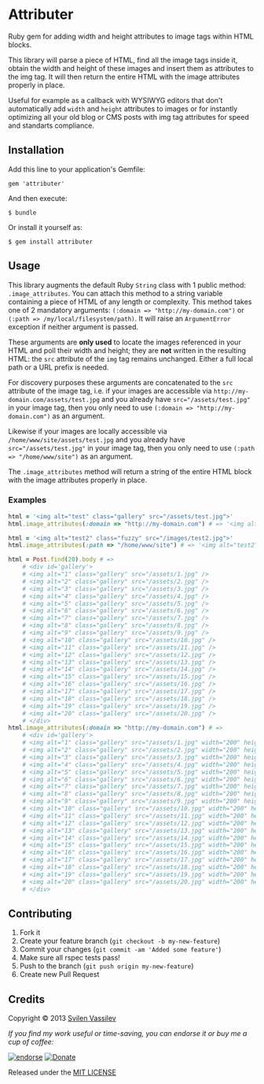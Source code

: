# Attributer

Ruby gem for adding width and height attributes to image tags within HTML blocks.

This library will parse a piece of HTML, find all the image tags inside it, obtain
the width and height of these images and insert them as attributes to the img tag.
It will then return the entire HTML with the image attributes properly in place.

Useful for example as a callback with WYSIWYG editors that don't automatically add
`width` and `height` attributes to images or for instantly optimizing all your old blog
or CMS posts with img tag attributes for speed and standarts compliance.

## Installation

Add this line to your application's Gemfile:

    gem 'attributer'

And then execute:

    $ bundle

Or install it yourself as:

    $ gem install attributer

## Usage

This library augments the default Ruby `String` class with 1 public method:
`.image_attributes`. You can attach this method to a string variable containing a piece of HTML
of any length or complexity. This method takes one of 2 mandatory arguments:
`(:domain => "http://my-domain.com")` or `(:path => /my/local/filesystem/path)`.
It will raise an `ArgumentError` exception if neither argument is passed.

These arguments are **only used** to locate the images referenced in your HTML and poll their width and height;
they are **not** written in the resulting HTML: the `src` attribute of the `img` tag
remains unchanged. Either a full local path or a URL prefix is needed.

For discovery purposes these arguments are concatenated to the `src` attribute of the image tag,
i.e. if your images are accessible via `http://my-domain.com/assets/test.jpg` and you
already have `src="/assets/test.jpg"` in your image tag, then you only need to use
`(:domain => "http://my-domain.com")` as an argument.

Likewise if your images are locally accessible via `/home/www/site/assets/test.jpg` and you
already have `src="/assets/test.jpg"` in your image tag, then you only need to use
`(:path => "/home/www/site")` as an argument.

The `.image_attributes` method will return a string of the entire HTML block with the image
attributes properly in place.

### Examples

```ruby
html = '<img alt="test" class="gallery" src="/assets/test.jpg">'
html.image_attributes(:domain => "http://my-domain.com") # => '<img alt="test" class="gallery" src="/assets/test.jpg" width="200" height="266">'

html = '<img alt="test2" class="fuzzy" src="/images/test2.jpg">'
html.image_attributes(:path => "/home/www/site") # => '<img alt="test2" class="fuzzy" src="/images/test2.jpg" width="340" height="155">'

html = Post.find(20).body # =>
    # <div id='gallery'>
    # <img alt="1" class="gallery" src="/assets/1.jpg" />
    # <img alt="2" class="gallery" src="/assets/2.jpg" />
    # <img alt="3" class="gallery" src="/assets/3.jpg" />
    # <img alt="4" class="gallery" src="/assets/4.jpg" />
    # <img alt="5" class="gallery" src="/assets/5.jpg" />
    # <img alt="6" class="gallery" src="/assets/6.jpg" />
    # <img alt="7" class="gallery" src="/assets/7.jpg" />
    # <img alt="8" class="gallery" src="/assets/8.jpg" />
    # <img alt="9" class="gallery" src="/assets/9.jpg" />
    # <img alt="10" class="gallery" src="/assets/10.jpg" />
    # <img alt="11" class="gallery" src="/assets/11.jpg" />
    # <img alt="12" class="gallery" src="/assets/12.jpg" />
    # <img alt="13" class="gallery" src="/assets/13.jpg" />
    # <img alt="14" class="gallery" src="/assets/14.jpg" />
    # <img alt="15" class="gallery" src="/assets/15.jpg" />
    # <img alt="16" class="gallery" src="/assets/16.jpg" />
    # <img alt="17" class="gallery" src="/assets/17.jpg" />
    # <img alt="18" class="gallery" src="/assets/18.jpg" />
    # <img alt="19" class="gallery" src="/assets/19.jpg" />
    # <img alt="20" class="gallery" src="/assets/20.jpg" />  
    # </div>
html.image_attributes(:domain => "http://my-domain.com") # =>
    # <div id='gallery'>
    # <img alt="1" class="gallery" src="/assets/1.jpg" width="200" height="266">
    # <img alt="2" class="gallery" src="/assets/2.jpg" width="200" height="266">
    # <img alt="3" class="gallery" src="/assets/3.jpg" width="200" height="266">
    # <img alt="4" class="gallery" src="/assets/4.jpg" width="200" height="266">
    # <img alt="5" class="gallery" src="/assets/5.jpg" width="200" height="266">
    # <img alt="6" class="gallery" src="/assets/6.jpg" width="200" height="266">
    # <img alt="7" class="gallery" src="/assets/7.jpg" width="200" height="266">
    # <img alt="8" class="gallery" src="/assets/8.jpg" width="200" height="266">
    # <img alt="9" class="gallery" src="/assets/9.jpg" width="200" height="266">
    # <img alt="10" class="gallery" src="/assets/10.jpg" width="200" height="266">
    # <img alt="11" class="gallery" src="/assets/11.jpg" width="200" height="266">
    # <img alt="12" class="gallery" src="/assets/12.jpg" width="200" height="266">
    # <img alt="13" class="gallery" src="/assets/13.jpg" width="200" height="266">
    # <img alt="14" class="gallery" src="/assets/14.jpg" width="200" height="266">
    # <img alt="15" class="gallery" src="/assets/15.jpg" width="200" height="266">
    # <img alt="16" class="gallery" src="/assets/16.jpg" width="200" height="266">
    # <img alt="17" class="gallery" src="/assets/17.jpg" width="200" height="266">
    # <img alt="18" class="gallery" src="/assets/18.jpg" width="200" height="266">
    # <img alt="19" class="gallery" src="/assets/19.jpg" width="200" height="266">
    # <img alt="20" class="gallery" src="/assets/20.jpg" width="200" height="266">  
    # </div>
```

## Contributing

1. Fork it
2. Create your feature branch (`git checkout -b my-new-feature`)
3. Commit your changes (`git commit -am 'Added some feature'`)
4. Make sure all rspec tests pass!
5. Push to the branch (`git push origin my-new-feature`)
6. Create new Pull Request

## Credits

Copyright © 2013 [Svilen Vassilev](http://svilen.rubystudio.net)

*If you find my work useful or time-saving, you can endorse it or buy me a cup of coffee:*

[![endorse](http://api.coderwall.com/svilenv/endorsecount.png)](http://coderwall.com/svilenv)
[![Donate](https://www.paypalobjects.com/en_US/i/btn/btn_donate_SM.gif)](https://www.paypal.com/cgi-bin/webscr?cmd=_s-xclick&hosted_button_id=5FR7AQA4PLD8A)

Released under the [MIT LICENSE](https://github.com/tarakanbg/attributer/blob/master/LICENSE.txt)